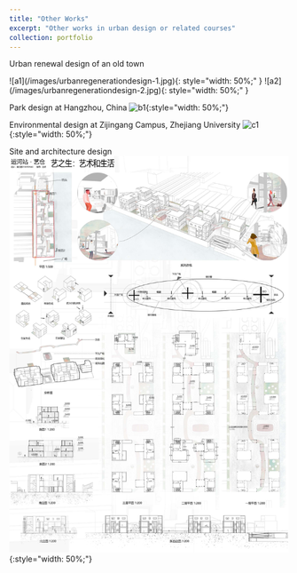 ```yaml
---
title: "Other Works"
excerpt: "Other works in urban design or related courses"
collection: portfolio
---
```


Urban renewal design of an old town
<div style="display: flex; gap: 20px;">
  ![a1](/images/urbanregenerationdesign-1.jpg){: style="width: 50%;" }
  ![a2](/images/urbanregenerationdesign-2.jpg){: style="width: 50%;" }
</div>
  
Park design at Hangzhou, China
![b1](/images/parkdesign.jpg){:style="width: 50%;"}
  
Environmental design at Zijingang Campus, Zhejiang University
![c1](/images/environmentaldesign-2.jpg){:style="width: 50%;"}
  
Site and architecture design
![d1](/images/archsitedesign.jpg){:style="width: 50%;"}
